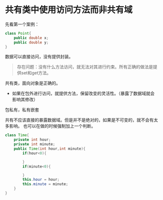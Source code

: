 # 共有类中使用访问方法而非共有域

先看第一个案例：

```java
class Point{
    public double x;
    public double y;
}
```

数据可以直接访问，没有提供封装。

> 存在问题：没有什么方法访问，就无法对其进行约束。所有正确的做法是提供set和get方法。

共有类，面向对象是正确的。

- 如果在包外进行访问，就提供方法，保留改变的灵活性。（暴露了数据域就会影响其修改）

包私有，私有嵌套

共有不应该直接的暴露数据域。但是并不是绝对的，如果是不可变的，就不会有太多影响。
也可以在做的时候强制加上一个判断。

```java
class Time{
    private int hour;
    private int minute;
    public Time(int hour,int minute){
        if(hour<0){

        }
        if(minute<0){

        }
        this.hour = hour;
        this.minute = minute;
    }
}
```